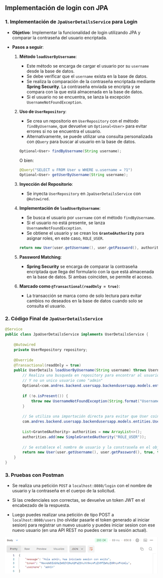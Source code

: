 ## Implementación de login con JPA

### 1. Implementación de `JpaUserDetailsService` para Login

- **Objetivo**: Implementar la funcionalidad de login utilizando JPA y comparar la contraseña del usuario encriptada.

- **Pasos a seguir**:
  
  1. **Método `loadUserByUsername`**:
     
     - Este método se encarga de cargar el usuario por su `username` desde la base de datos.
     - Se debe verificar que el `username` exista en la base de datos.
     - Se realiza la comparación de la contraseña encriptada mediante **Spring Security**. La contraseña enviada se encripta y se compara con la que está almacenada en la base de datos.
     - Si el usuario no se encuentra, se lanza la excepción `UsernameNotFoundException`.
  
  2. **Uso de `UserRepository`**:
     
     - Se crea un repositorio en `UserRepository` con el método `findByUsername`, que devuelve un `Optional<User>` para evitar errores si no se encuentra el usuario.
     - Alternativamente, se puede utilizar una consulta personalizada con `@Query` para buscar al usuario en la base de datos.
     
     ```java
     Optional<User> findByUsername(String username);
     ```
     
     O bien:
     
     ```java
     @Query("SELECT u FROM User u WHERE u.username = ?1")
     Optional<User> getUserByUsername(String username);
     ```
  
  3. **Inyección del Repositorio**:
     
     - Se inyecta `UserRepository` en `JpaUserDetailsService` con `@Autowired`.
  
  4. **Implementación de `loadUserByUsername`**:
     
     - Se busca el usuario por `username` con el método `findByUsername`.
     - Si el usuario no está presente, se lanza `UsernameNotFoundException`.
     - Se obtiene el usuario y se crean los **`GrantedAuthority`** para asignar roles, en este caso, `ROLE_USER`.
     
     ```java
     return new User(user.getUsername(), user.getPassword(), authorities);
     ```
  
  5. **Password Matching**:
     
     - **Spring Security** se encarga de comparar la contraseña encriptada que llega del formulario con la que está almacenada en la base de datos. Si ambas coinciden, se permite el acceso.
  
  6. **Marcado como `@Transactional(readOnly = true)`**:
     
     - La transacción se marca como de solo lectura para evitar cambios no deseados en la base de datos cuando solo se consulta el usuario.

### 2. Código Final de `JpaUserDetailsService`

```java
@Service
public class JpaUserDetailsService implements UserDetailsService {

    @Autowired
    private UserRepository repository;

    @Override
    @Transactional(readOnly = true)
    public UserDetails loadUserByUsername(String username) throws UsernameNotFoundException {
        // Realiza una busqueda en repository para encontrar al usuario por su nombre
        // Y no un unico usuario como "admin"
        Optional<com.andres.backend.usersapp.backendusersapp.models.entities.User> o = repository.findByUsername(username);

        if (!o.isPresent()) {
            throw new UsernameNotFoundException(String.format("Username %s no existe en el sistema", username));
        }

        // Se utiliza una importación directa para evitar que User coincida con el User de org.springframework.security.core.userdetails.User
        com.andres.backend.usersapp.backendusersapp.models.entities.User user = o.orElseThrow();

        List<GrantedAuthority> authorities = new ArrayList<>();
        authorities.add(new SimpleGrantedAuthority("ROLE_USER"));

        // Se establece el nombre de usuario y la constraseña en el objeto User
        return new User(user.getUsername(), user.getPassword(), true, true, true, true, authorities);
    }
}
```

### 3. Pruebas con Postman

- Se realiza una petición `POST` a `localhost:8080/login` con el nombre de usuario y la contraseña en el cuerpo de la solicitud.  

- Si las credenciales son correctas, se devuelve un token JWT en el encabezado de la respuesta.

- Luego puedes realizar una petición de tipo POST a `localhost:8080/users` (no olvidar pasarle el token generado al iniciar sesion) para registrar un nuevo usuario y puedes iniciar sesion con ese nuevo usuario (en una API REST no puedes cerrar la sesión actual).

<img src="assets/2025-01-26-19-35-41-image.png" title="" alt="" data-align="center">


